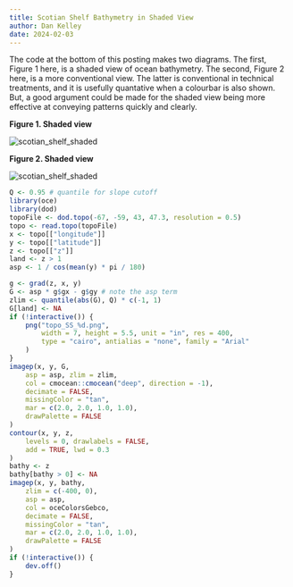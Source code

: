 ```yaml
---
title: Scotian Shelf Bathymetry in Shaded View
author: Dan Kelley
date: 2024-02-03
---
```


The code at the bottom of this posting makes two diagrams. The first, Figure 1
here, is a shaded view of ocean bathymetry.  The second, Figure 2 here, is a
more conventional view.  The latter is conventional in technical treatments,
and it is usefully quantative when a colourbar is also shown. But, a good
argument could be made for the shaded view being more effective at conveying
patterns quickly and clearly.

**Figure 1. Shaded view**

![scotian_shelf_shaded](/dek_blog/docs/assets/images/2024-02-03-scotian-shelf-shaded-1.png)

**Figure 2. Shaded view**

![scotian_shelf_shaded](/dek_blog/docs/assets/images/2024-02-03-scotian-shelf-shaded-2.png)

```R
Q <- 0.95 # quantile for slope cutoff
library(oce)
library(dod)
topoFile <- dod.topo(-67, -59, 43, 47.3, resolution = 0.5)
topo <- read.topo(topoFile)
x <- topo[["longitude"]]
y <- topo[["latitude"]]
z <- topo[["z"]]
land <- z > 1
asp <- 1 / cos(mean(y) * pi / 180)

g <- grad(z, x, y)
G <- asp * g$gx - g$gy # note the asp term
zlim <- quantile(abs(G), Q) * c(-1, 1)
G[land] <- NA
if (!interactive()) {
    png("topo_SS_%d.png",
        width = 7, height = 5.5, unit = "in", res = 400,
        type = "cairo", antialias = "none", family = "Arial"
    )
}
imagep(x, y, G,
    asp = asp, zlim = zlim,
    col = cmocean::cmocean("deep", direction = -1),
    decimate = FALSE,
    missingColor = "tan",
    mar = c(2.0, 2.0, 1.0, 1.0),
    drawPalette = FALSE
)
contour(x, y, z,
    levels = 0, drawlabels = FALSE,
    add = TRUE, lwd = 0.3
)
bathy <- z
bathy[bathy > 0] <- NA
imagep(x, y, bathy,
    zlim = c(-400, 0),
    asp = asp,
    col = oceColorsGebco,
    decimate = FALSE,
    missingColor = "tan",
    mar = c(2.0, 2.0, 1.0, 1.0),
    drawPalette = FALSE
)
if (!interactive()) {
    dev.off()
}
```
